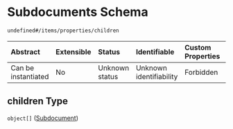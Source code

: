 # Subdocuments Schema

```txt
undefined#/items/properties/children
```



| Abstract            | Extensible | Status         | Identifiable            | Custom Properties | Additional Properties | Access Restrictions | Defined In                                                          |
| :------------------ | :--------- | :------------- | :---------------------- | :---------------- | :-------------------- | :------------------ | :------------------------------------------------------------------ |
| Can be instantiated | No         | Unknown status | Unknown identifiability | Forbidden         | Allowed               | none                | [config.schema.json*](../config.schema.json "open original schema") |

## children Type

`object[]` ([Subdocument](config-json-document-properties-subdocuments-subdocument.md))
